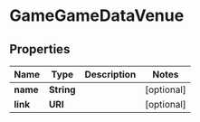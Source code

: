 

# GameGameDataVenue


## Properties

| Name | Type | Description | Notes |
|------------ | ------------- | ------------- | -------------|
|**name** | **String** |  |  [optional] |
|**link** | **URI** |  |  [optional] |



